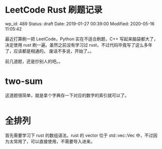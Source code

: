 # LeetCode Rust 刷题记录


wp_id: 489
Status: draft
Date: 2019-01-27 00:39:00
Modified: 2020-05-16 11:05:42


最近打算刷一把 LeetCode，Python 实在不适合刷题，C++ 写起来脑袋都大了，决定使用
rust 刷一遍。虽然之前没有学习过 rust，不过代码毕竟写了这么多年了，应该都是相通的。
废话不多说，开始了。。

前几道题，还是抄别人的吧。。

# two-sum

这道题很简单，就是拿个字典存一下对应的数字的索引就可以了。

```
```

# 全排列

首先需要学习下 rust 的数组语法。rust 的 vector 位于 std::vec::Vec 中，不过因为太常用了，可以直接使用，不需要导入进来。
